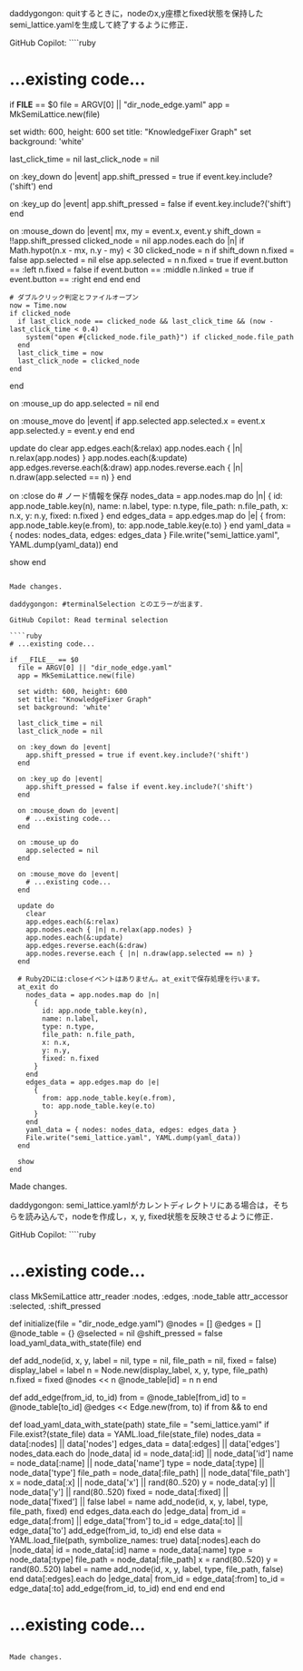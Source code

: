 

daddygongon: quitするときに，nodeのx,y座標とfixed状態を保持したsemi_lattice.yamlを生成して終了するように修正．

GitHub Copilot: ````ruby
# ...existing code...

if __FILE__ == $0
  file = ARGV[0] || "dir_node_edge.yaml"
  app = MkSemiLattice.new(file)

  set width: 600, height: 600
  set title: "KnowledgeFixer Graph"
  set background: 'white'

  last_click_time = nil
  last_click_node = nil

  on :key_down do |event|
    app.shift_pressed = true if event.key.include?('shift')
  end

  on :key_up do |event|
    app.shift_pressed = false if event.key.include?('shift')
  end

  on :mouse_down do |event|
    mx, my = event.x, event.y
    shift_down = !!app.shift_pressed
    clicked_node = nil
    app.nodes.each do |n|
      if Math.hypot(n.x - mx, n.y - my) < 30
        clicked_node = n
        if shift_down
          n.fixed = false
          app.selected = nil
        else
          app.selected = n
          n.fixed = true if event.button == :left
          n.fixed = false if event.button == :middle
          n.linked = true if event.button == :right
        end
      end
    end

    # ダブルクリック判定とファイルオープン
    now = Time.now
    if clicked_node
      if last_click_node == clicked_node && last_click_time && (now - last_click_time < 0.4)
        system("open #{clicked_node.file_path}") if clicked_node.file_path
      end
      last_click_time = now
      last_click_node = clicked_node
    end
  end

  on :mouse_up do
    app.selected = nil
  end

  on :mouse_move do |event|
    if app.selected
      app.selected.x = event.x
      app.selected.y = event.y
    end
  end

  update do
    clear
    app.edges.each(&:relax)
    app.nodes.each { |n| n.relax(app.nodes) }
    app.nodes.each(&:update)
    app.edges.reverse.each(&:draw)
    app.nodes.reverse.each { |n| n.draw(app.selected == n) }
  end

  on :close do
    # ノード情報を保存
    nodes_data = app.nodes.map do |n|
      {
        id: app.node_table.key(n),
        name: n.label,
        type: n.type,
        file_path: n.file_path,
        x: n.x,
        y: n.y,
        fixed: n.fixed
      }
    end
    edges_data = app.edges.map do |e|
      {
        from: app.node_table.key(e.from),
        to: app.node_table.key(e.to)
      }
    end
    yaml_data = { nodes: nodes_data, edges: edges_data }
    File.write("semi_lattice.yaml", YAML.dump(yaml_data))
  end

  show
end
````

Made changes.

daddygongon: #terminalSelection とのエラーが出ます．

GitHub Copilot: Read terminal selection

````ruby
# ...existing code...

if __FILE__ == $0
  file = ARGV[0] || "dir_node_edge.yaml"
  app = MkSemiLattice.new(file)

  set width: 600, height: 600
  set title: "KnowledgeFixer Graph"
  set background: 'white'

  last_click_time = nil
  last_click_node = nil

  on :key_down do |event|
    app.shift_pressed = true if event.key.include?('shift')
  end

  on :key_up do |event|
    app.shift_pressed = false if event.key.include?('shift')
  end

  on :mouse_down do |event|
    # ...existing code...
  end

  on :mouse_up do
    app.selected = nil
  end

  on :mouse_move do |event|
    # ...existing code...
  end

  update do
    clear
    app.edges.each(&:relax)
    app.nodes.each { |n| n.relax(app.nodes) }
    app.nodes.each(&:update)
    app.edges.reverse.each(&:draw)
    app.nodes.reverse.each { |n| n.draw(app.selected == n) }
  end

  # Ruby2Dには:closeイベントはありません。at_exitで保存処理を行います。
  at_exit do
    nodes_data = app.nodes.map do |n|
      {
        id: app.node_table.key(n),
        name: n.label,
        type: n.type,
        file_path: n.file_path,
        x: n.x,
        y: n.y,
        fixed: n.fixed
      }
    end
    edges_data = app.edges.map do |e|
      {
        from: app.node_table.key(e.from),
        to: app.node_table.key(e.to)
      }
    end
    yaml_data = { nodes: nodes_data, edges: edges_data }
    File.write("semi_lattice.yaml", YAML.dump(yaml_data))
  end

  show
end
````

Made changes.

daddygongon: semi_lattice.yamlがカレントディレクトリにある場合は，そちらを読み込んで，nodeを作成し，x, y, fixed状態を反映させるように修正．

GitHub Copilot: ````ruby
# ...existing code...

class MkSemiLattice
  attr_reader :nodes, :edges, :node_table
  attr_accessor :selected, :shift_pressed

  def initialize(file = "dir_node_edge.yaml")
    @nodes = []
    @edges = []
    @node_table = {}
    @selected = nil
    @shift_pressed = false
    load_yaml_data_with_state(file)
  end

  def add_node(id, x, y, label = nil, type = nil, file_path = nil, fixed = false)
    display_label = label
    n = Node.new(display_label, x, y, type, file_path)
    n.fixed = fixed
    @nodes << n
    @node_table[id] = n
    n
  end

  def add_edge(from_id, to_id)
    from = @node_table[from_id]
    to = @node_table[to_id]
    @edges << Edge.new(from, to) if from && to
  end

  def load_yaml_data_with_state(path)
    state_file = "semi_lattice.yaml"
    if File.exist?(state_file)
      data = YAML.load_file(state_file)
      nodes_data = data[:nodes] || data['nodes']
      edges_data = data[:edges] || data['edges']
      nodes_data.each do |node_data|
        id = node_data[:id] || node_data['id']
        name = node_data[:name] || node_data['name']
        type = node_data[:type] || node_data['type']
        file_path = node_data[:file_path] || node_data['file_path']
        x = node_data[:x] || node_data['x'] || rand(80..520)
        y = node_data[:y] || node_data['y'] || rand(80..520)
        fixed = node_data[:fixed] || node_data['fixed'] || false
        label = name
        add_node(id, x, y, label, type, file_path, fixed)
      end
      edges_data.each do |edge_data|
        from_id = edge_data[:from] || edge_data['from']
        to_id = edge_data[:to] || edge_data['to']
        add_edge(from_id, to_id)
      end
    else
      data = YAML.load_file(path, symbolize_names: true)
      data[:nodes].each do |node_data|
        id = node_data[:id]
        name = node_data[:name]
        type = node_data[:type]
        file_path = node_data[:file_path]
        x = rand(80..520)
        y = rand(80..520)
        label = name
        add_node(id, x, y, label, type, file_path, false)
      end
      data[:edges].each do |edge_data|
        from_id = edge_data[:from]
        to_id = edge_data[:to]
        add_edge(from_id, to_id)
      end
    end
  end
end

# ...existing code...
````

Made changes.